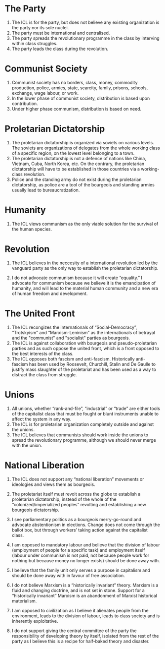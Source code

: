 # The Party
1. The ICL is for the party, but does not believe any existing organization is the party nor its sole nuclei.
2. The party must be international and centralised.
3. The party spreads the revolutionary programme in the class by interving within class struggles.
4. The party leads the class during the revolution.

# Communist Society
1. Communist society has no borders, class, money, commodity production, police, armies, state, scarcity, family, prisons, schools, exchange, wage labour, or work.
2. In the lower phase of communist society, distribution is based upon contribution.
3. Under higher phase communism, distribution is based on need. 

# Proletarian Dictatorship
1. The proletarian dictatorship is organized via soviets on various levels. The soviets are organizations of delegates from the whole working class of a specific region, on the lowest level belonging to a town.
2. The proletarian dictatorship is not a defence of nations like China, Vietnam, Cuba, North Korea, etc. On the contrary, the proletarian dictatorship will have to be established in those countries via a working-class revolution.
3. Police and the standing army do not exist during the proletarian dictatorship, as police are a tool of the bourgeois and standing armies usually lead to bureaucratization.

# Humanity
1. The ICL views communism as the only viable solution for the survival of the human species.

# Revolution
1. The ICL believes in the neccesity of a international revolution led by the vanguard party as the only way to establish the proletarian dictatorship.

1. I do not advocate communism because it will create “equality.” I advocate for communism because we believe it is the emancipation of humanity, and will lead to the material human community and a new era of human freedom and development.
# The United Front
1. The ICL recongizes the internationals of “Social-Democracy”, “Trotskyism” and “Marxism-Leninism” as the internationals of betrayal and the "communist" and "socialist" parties as bourgeois.
2. The ICL is against collaboration with bourgeois and pseudo-proletarian parties and as such oppose the united front, which is a front opposed to the best interests of the class.
3. The ICL opposes both fascism and anti-fascism. Historically anti-fascism has been used by Roosevelt, Churchill, Stalin and De Gaulle to justify mass slaughter of the proletariat and has been used as a way to distract the class from struggle.

# Unions
1. All unions, whether “rank-and-file”, “industrial” or “trade” are either tools of the capitalist class that must be fought or blunt instruments unable to affect the system in any way.
2. The ICL is for proletarian organization completely outside and against the unions.
3. The ICL believes that communists should work inside the unions to spread the revolutionary programme, although we should never merge with the union.

# National Liberation
1. The ICL does not support any “national liberation” movements or ideologies and views them as bourgeois.
2. The proletariat itself must revolt across the globe to establish a proletarian dictatorship, instead of the whole of the “colonized/imperialized peoples” revolting and establishing a new bourgeois dictatorship.
7. I see parliamentary politics as a bourgeois merry-go-round and advocate abstentionism in elections. Change does not come through the ballot box, but through workers’ taking action against the capitalist class.
8. I am opposed to mandatory labour and believe that the division of labour (employment of people for a specific task) and employment itself (labour under communism is not paid, not because people work for nothing but because money no longer exists) should be done away with.
9. I believe that the family unit only serves a purpose in capitalism and should be done away with in favour of free association.

11. I do not believe Marxism is a “historically invariant” theory. Marxism is a fluid and changing doctrine, and is not set in stone. Support for a “historically invariant” Marxism is an abandonment of Marxist historical materialism.
12. I am opposed to civilization as I believe it alienates people from the environment, leads to the division of labour, leads to class society and is inherently exploitative.
13. I do not support giving the central committee of the party the responsibility of developing theory by itself, isolated from the rest of the party as I believe this is a recipe for half-baked theory and disaster.

